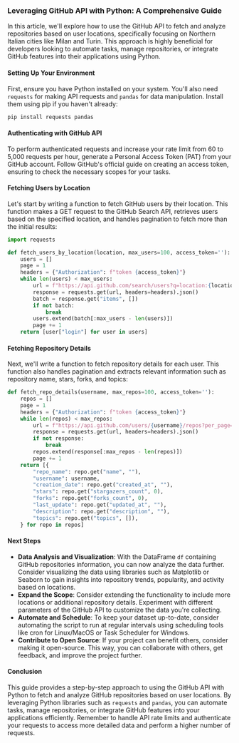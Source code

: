 ### Leveraging GitHub API with Python: A Comprehensive Guide

In this article, we'll explore how to use the GitHub API to fetch and analyze repositories based on user locations, specifically focusing on Northern Italian cities like Milan and Turin. This approach is highly beneficial for developers looking to automate tasks, manage repositories, or integrate GitHub features into their applications using Python.

#### Setting Up Your Environment

First, ensure you have Python installed on your system. You'll also need `requests` for making API requests and `pandas` for data manipulation. Install them using pip if you haven't already:

```bash
pip install requests pandas
```

#### Authenticating with GitHub API

To perform authenticated requests and increase your rate limit from 60 to 5,000 requests per hour, generate a Personal Access Token (PAT) from your GitHub account. Follow GitHub's official guide on creating an access token, ensuring to check the necessary scopes for your tasks.

#### Fetching Users by Location

Let's start by writing a function to fetch GitHub users by their location. This function makes a GET request to the GitHub Search API, retrieves users based on the specified location, and handles pagination to fetch more than the initial results:

```python
import requests

def fetch_users_by_location(location, max_users=100, access_token=''):
    users = []
    page = 1
    headers = {"Authorization": f"token {access_token}"}
    while len(users) < max_users:
        url = f"https://api.github.com/search/users?q=location:{location}&per_page=100&page={page}"
        response = requests.get(url, headers=headers).json()
        batch = response.get("items", [])
        if not batch:
            break
        users.extend(batch[:max_users - len(users)])
        page += 1
    return [user["login"] for user in users]
```

#### Fetching Repository Details

Next, we'll write a function to fetch repository details for each user. This function also handles pagination and extracts relevant information such as repository name, stars, forks, and topics:

```python
def fetch_repo_details(username, max_repos=100, access_token=''):
    repos = []
    page = 1
    headers = {"Authorization": f"token {access_token}"}
    while len(repos) < max_repos:
        url = f"https://api.github.com/users/{username}/repos?per_page=100&page={page}"
        response = requests.get(url, headers=headers).json()
        if not response:
            break
        repos.extend(response[:max_repos - len(repos)])
        page += 1
    return [{
        "repo_name": repo.get("name", ""),
        "username": username,
        "creation_date": repo.get("created_at", ""),
        "stars": repo.get("stargazers_count", 0),
        "forks": repo.get("forks_count", 0),
        "last_update": repo.get("updated_at", ""),
        "description": repo.get("description", ""),
        "topics": repo.get("topics", []),
    } for repo in repos]
```

#### Next Steps

- **Data Analysis and Visualization**: With the DataFrame `df` containing GitHub repositories information, you can now analyze the data further. Consider visualizing the data using libraries such as Matplotlib or Seaborn to gain insights into repository trends, popularity, and activity based on locations.
- **Expand the Scope**: Consider extending the functionality to include more locations or additional repository details. Experiment with different parameters of the GitHub API to customize the data you're collecting.
- **Automate and Schedule**: To keep your dataset up-to-date, consider automating the script to run at regular intervals using scheduling tools like cron for Linux/MacOS or Task Scheduler for Windows.
- **Contribute to Open Source**: If your project can benefit others, consider making it open-source. This way, you can collaborate with others, get feedback, and improve the project further.

#### Conclusion

This guide provides a step-by-step approach to using the GitHub API with Python to fetch and analyze GitHub repositories based on user locations. By leveraging Python libraries such as `requests` and `pandas`, you can automate tasks, manage repositories, or integrate GitHub features into your applications efficiently. Remember to handle API rate limits and authenticate your requests to access more detailed data and perform a higher number of requests.
